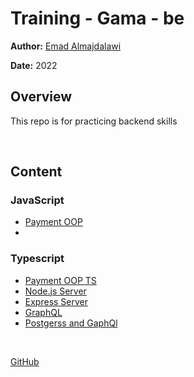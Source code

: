 # Training - Gama - be

**Author:**  [Emad Almajdalawi](https://github.com/almajdalawi)

**Date:** 2022

## Overview

This repo is for practicing backend skills

<br>

## Content

### JavaScript

- [Payment OOP](JS/payment-OOP/README.md)
-

### Typescript

- [Payment OOP TS](TS/payment-typescript/README.md)
- [Node.js Server](TS/server-nodeJs/README.md)
- [Express Server](TS/server-express/README.md)
- [GraphQL](TS/graphql/README.md)
- [Postgerss and GaphQl](TS/server-pg-gql/README.md)

<br>

[GitHub](https://github.com/almajdalawi/training-gama-be)
